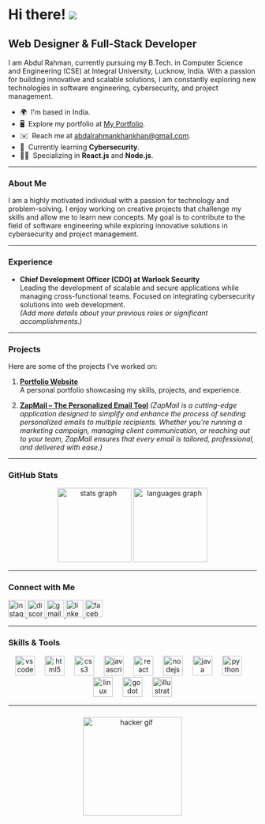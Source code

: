 Hi there! ![](https://user-images.githubusercontent.com/18350557/176309783-0785949b-9127-417c-8b55-ab5a4333674e.gif)
=====================================================================

Web Designer & Full-Stack Developer
------------------------------------

I am Abdul Rahman, currently pursuing my B.Tech. in Computer Science and Engineering (CSE) at Integral University, Lucknow, India. With a passion for building innovative and scalable solutions, I am constantly exploring new technologies in software engineering, cybersecurity, and project management.

* 🌍  I'm based in India.
* 🖥️  Explore my portfolio at [My Portfolio](http://abdul-r.netlify.app/).
* ✉️  Reach me at [abdalrahmankhankhan@gmail.com](mailto:abdalrahmankhankhan@gmail.com).
* 🧠  Currently learning **Cybersecurity**.
* 👨‍💻  Specializing in **React.js** and **Node.js**.

---

### About Me

I am a highly motivated individual with a passion for technology and problem-solving. I enjoy working on creative projects that challenge my skills and allow me to learn new concepts. My goal is to contribute to the field of software engineering while exploring innovative solutions in cybersecurity and project management.

---

### Experience

* **Chief Development Officer (CDO) at Warlock Security**  
  Leading the development of scalable and secure applications while managing cross-functional teams. Focused on integrating cybersecurity solutions into web development.  
  *(Add more details about your previous roles or significant accomplishments.)*

---

### Projects

Here are some of the projects I've worked on:

1. **[Portfolio Website](http://abdul-r.netlify.app/)**  
   A personal portfolio showcasing my skills, projects, and experience.

2. **[ZapMail – The Personalized Email Tool](https://github.com/abdul-rahman-1/ZapMail)** *(ZapMail is a cutting-edge application designed to simplify and enhance the process of sending personalized emails to multiple recipients. Whether you’re running a marketing campaign, managing client communication, or reaching out to your team, ZapMail ensures that every email is tailored, professional, and delivered with ease.)*  

---

### GitHub Stats

<div align="center">
  <img src="https://github-readme-stats.vercel.app/api?username=abdul-rahman-1&hide_title=false&hide_rank=false&show_icons=true&include_all_commits=true&count_private=true&disable_animations=false&theme=dracula&locale=en&hide_border=false" height="150" alt="stats graph" />
  <img src="https://github-readme-stats.vercel.app/api/top-langs?username=abdul-rahman-1&locale=en&hide_title=false&layout=compact&card_width=320&langs_count=5&theme=dracula&hide_border=false" height="150" alt="languages graph" />
</div>

---

### Connect with Me

<div align="left">
  <a href="https://www.instagram.com/ucancallme_rk/" target="_blank">
    <img src="https://img.shields.io/static/v1?message=Instagram&logo=instagram&label=&color=E4405F&logoColor=white&labelColor=&style=for-the-badge" height="35" alt="instagram logo" />
  </a>
  <a href="https://discordapp.com/users/1085043444491227237" target="_blank">
    <img src="https://img.shields.io/static/v1?message=Discord&logo=discord&label=&color=7289DA&logoColor=white&labelColor=&style=for-the-badge" height="35" alt="discord logo" />
  </a>
  <a href="mailto:abdalrahmankhankhan@gmail.com" target="_blank">
    <img src="https://img.shields.io/static/v1?message=Gmail&logo=gmail&label=&color=D14836&logoColor=white&labelColor=&style=for-the-badge" height="35" alt="gmail logo" />
  </a>
  <a href="https://www.linkedin.com/in/abdul-rahman-b7ab5929" target="_blank">
    <img src="https://img.shields.io/static/v1?message=LinkedIn&logo=linkedin&label=&color=0077B5&logoColor=white&labelColor=&style=for-the-badge" height="35" alt="linkedin logo" />
  </a>
  <a href="https://www.facebook.com/profile.php?id=100037050764704" target="_blank">
    <img src="https://img.shields.io/static/v1?message=Facebook&logo=facebook&label=&color=1877F2&logoColor=white&labelColor=&style=for-the-badge" height="35" alt="facebook logo" />
  </a>
</div>

---

### Skills & Tools

<div align="center">
  <img src="https://cdn.jsdelivr.net/gh/devicons/devicon/icons/vscode/vscode-original.svg" height="40" alt="vscode logo" />
  <img width="12" />
  <img src="https://cdn.jsdelivr.net/gh/devicons/devicon/icons/html5/html5-original.svg" height="40" alt="html5 logo" />
  <img width="12" />
  <img src="https://cdn.jsdelivr.net/gh/devicons/devicon/icons/css3/css3-original.svg" height="40" alt="css3 logo" />
  <img width="12" />
  <img src="https://cdn.jsdelivr.net/gh/devicons/devicon/icons/javascript/javascript-original.svg" height="40" alt="javascript logo" />
  <img width="12" />
  <img src="https://cdn.jsdelivr.net/gh/devicons/devicon/icons/react/react-original.svg" height="40" alt="react logo" />
  <img width="12" />
  <img src="https://cdn.jsdelivr.net/gh/devicons/devicon/icons/nodejs/nodejs-original.svg" height="40" alt="nodejs logo" />
  <img width="12" />
  <img src="https://cdn.jsdelivr.net/gh/devicons/devicon/icons/java/java-original.svg" height="40" alt="java logo" />
  <img width="12" />
  <img src="https://cdn.jsdelivr.net/gh/devicons/devicon/icons/python/python-original.svg" height="40" alt="python logo" />
  <img width="12" />
  <img src="https://cdn.jsdelivr.net/gh/devicons/devicon/icons/linux/linux-original.svg" height="40" alt="linux logo" />
  <img width="12" />
  <img src="https://cdn.jsdelivr.net/gh/devicons/devicon/icons/godot/godot-original.svg" height="40" alt="godot logo" />
  <img width="12" />
  <img src="https://cdn.jsdelivr.net/gh/devicons/devicon/icons/illustrator/illustrator-plain.svg" height="40" alt="illustrator logo" />
</div>

---
###
<div align="center">
  <img align="center" height="200" src="https://media.tenor.com/-zRhQFj6oJAAAAAC/hacker-mainframe.gif" alt="hacker gif" />
</div>

